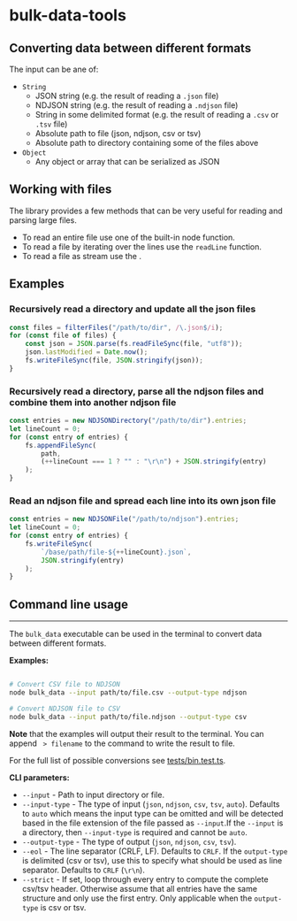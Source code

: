 # bulk-data-tools

## Converting data between different formats

The input can be ane of:
- `String`
    - JSON string (e.g. the result of reading a `.json` file)
    - NDJSON string (e.g. the result of reading a `.ndjson` file)
    - String in some delimited format (e.g. the result of reading a `.csv` or `.tsv` file)
    - Absolute path to file (json, ndjson, csv or tsv)
    - Absolute path to directory containing some of the files above
- `Object`
    - Any object or array that can be serialized as JSON


## Working with files
The library provides a few methods that can be very useful for reading and parsing large files.
- To read an entire file use one of the built-in node function.
- To read a file by iterating over the lines use the `readLine` function.
- To read a file as stream use the .


## Examples

### Recursively read a directory and update all the json files
```js
const files = filterFiles("/path/to/dir", /\.json$/i);
for (const file of files) {
    const json = JSON.parse(fs.readFileSync(file, "utf8"));
    json.lastModified = Date.now();
    fs.writeFileSync(file, JSON.stringify(json));
}
```

### Recursively read a directory, parse all the ndjson files and combine them into another ndjson file
```js
const entries = new NDJSONDirectory("/path/to/dir").entries;
let lineCount = 0;
for (const entry of entries) {
    fs.appendFileSync(
        path,
        (++lineCount === 1 ? "" : "\r\n") + JSON.stringify(entry)
    );
}
```

### Read an ndjson file and spread each line into its own json file
```js
const entries = new NDJSONFile("/path/to/ndjson").entries;
let lineCount = 0;
for (const entry of entries) {
    fs.writeFileSync(
        `/base/path/file-${++lineCount}.json`,
        JSON.stringify(entry)
    );
}
```

## Command line usage
---

The `bulk_data` executable can be used in the terminal to convert data between
different formats.

**Examples:**
```sh

# Convert CSV file to NDJSON
node bulk_data --input path/to/file.csv --output-type ndjson

# Convert NDJSON file to CSV
node bulk_data --input path/to/file.ndjson --output-type csv
```

**Note** that the examples will output their result to the terminal. You can
append ` > filename` to the command to write the result to file.

For the full list of possible conversions see [tests/bin.test.ts](tests/bin.test.ts).

**CLI parameters:**

- `--input` - Path to input directory or file.
- `--input-type` - The type of input (`json`, `ndjson`, `csv`, `tsv`, `auto`).
  Defaults to `auto` which means the input type can be omitted and will be detected
  based in the file extension of the file passed as `--input`.If the `--input` is
  a directory, then `--input-type` is required and cannot be `auto`.
- `--output-type` - The type of output (`json`, `ndjson`, `csv`, `tsv`).
- `--eol` - The line separator (CRLF, LF). Defaults to `CRLF`. If the `output-type`
  is delimited (csv or tsv), use this to specify what should be used as line
  separator. Defaults to `CRLF` (`\r\n`).
- `--strict` - If set, loop through every entry to compute the complete csv/tsv
  header. Otherwise assume that all entries have the same structure and only use
  the first entry. Only applicable when the `output-type` is csv or tsv.

